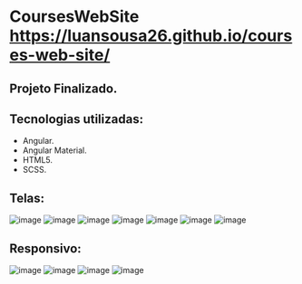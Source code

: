 # CoursesWebSite https://luansousa26.github.io/courses-web-site/

## Projeto Finalizado.

## Tecnologias utilizadas:
  * Angular.
  * Angular Material.
  * HTML5.
  * SCSS.
  
## Telas:
![image](https://user-images.githubusercontent.com/33549496/44822022-f06ba800-abce-11e8-8a7c-f66863cc7836.png)
![image](https://user-images.githubusercontent.com/33549496/44822044-1bee9280-abcf-11e8-86c3-3b77a6d951ee.png)
![image](https://user-images.githubusercontent.com/33549496/44822100-7ee02980-abcf-11e8-9232-64313e1c4085.png)
![image](https://user-images.githubusercontent.com/33549496/43109227-16695d0c-8ebc-11e8-8d15-4dd6048211e6.png)
![image](https://user-images.githubusercontent.com/33549496/43093830-9425ad70-8e87-11e8-914c-6d5d526a1b4f.png)
![image](https://user-images.githubusercontent.com/33549496/43093899-d108bde0-8e87-11e8-8b5f-365d7fdfb798.png)
![image](https://user-images.githubusercontent.com/33549496/44823274-e5684600-abd5-11e8-9edf-31e3e96ba225.png)


## Responsivo:
![image](https://user-images.githubusercontent.com/33549496/43109284-66696a4a-8ebc-11e8-99f9-8c2a63e1b0be.png)
![image](https://user-images.githubusercontent.com/33549496/43109332-ac63e8b8-8ebc-11e8-82f1-1ad482e66bdf.png)
![image](https://user-images.githubusercontent.com/33549496/43109374-e7a55272-8ebc-11e8-85ba-d95310185755.png)
![image](https://user-images.githubusercontent.com/33549496/43109403-10b4c274-8ebd-11e8-9825-c8ff03284061.png)
